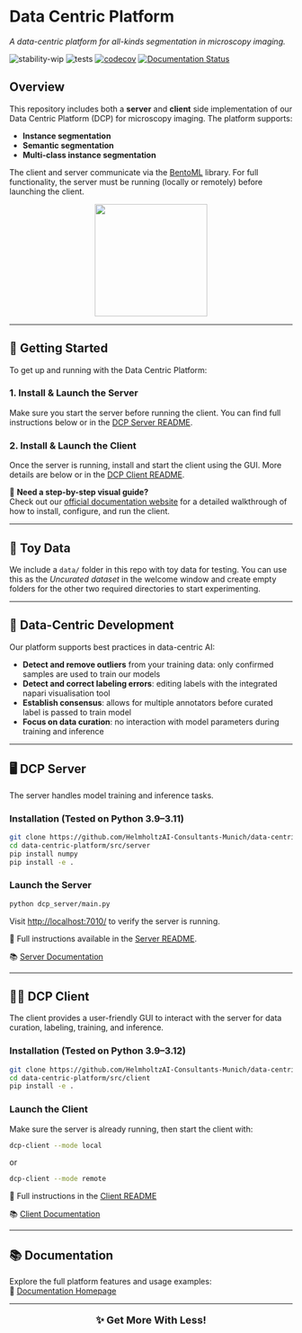 # Data Centric Platform
*A data-centric platform for all-kinds segmentation in microscopy imaging.*

![stability-wip](https://img.shields.io/badge/stability-work_in_progress-lightgrey.svg)
![tests](https://github.com/HelmholtzAI-Consultants-Munich/data-centric-platform/actions/workflows/test.yml/badge.svg?event=push)
[![codecov](https://codecov.io/gh/HelmholtzAI-Consultants-Munich/data-centric-platform/branch/main/graph/badge.svg)](https://codecov.io/gh/HelmholtzAI-Consultants-Munich/data-centric-platform)
[![Documentation Status](https://readthedocs.org/projects/data-centric-platform/badge/?version=latest)](https://data-centric-platform.readthedocs.io/en/latest/?badge=latest)

## Overview

This repository includes both a **server** and **client** side implementation of our Data Centric Platform (DCP) for microscopy imaging. The platform supports:
- **Instance segmentation**
- **Semantic segmentation**
- **Multi-class instance segmentation**

The client and server communicate via the [BentoML](https://www.bentoml.com/) library. For full functionality, the server must be running (locally or remotely) before launching the client.

<p align="center">
  <img src="https://github.com/HelmholtzAI-Consultants-Munich/data-centric-platform/blob/main/src/client/readme_figs/dcp_pipeline.png" width="200" height="200">
</p>

---

## 🚀 Getting Started

To get up and running with the Data Centric Platform:

### 1. Install & Launch the Server
Make sure you start the server before running the client. You can find full instructions below or in the [DCP Server README](https://github.com/HelmholtzAI-Consultants-Munich/data-centric-platform/blob/main/src/server/README.md#using-pypi).

### 2. Install & Launch the Client
Once the server is running, install and start the client using the GUI. More details are below or in the [DCP Client README](https://github.com/HelmholtzAI-Consultants-Munich/data-centric-platform/blob/main/src/client/README.md).

📝 **Need a step-by-step visual guide?**  
Check out our [official documentation website](https://data-centric-platform.readthedocs.io/en/latest/dcp_client_installation.html) for a detailed walkthrough of how to install, configure, and run the client.

---

## 📁 Toy Data

We include a `data/` folder in this repo with toy data for testing. You can use this as the *Uncurated dataset* in the welcome window and create empty folders for the other two required directories to start experimenting.

---

## 🧠 Data-Centric Development

Our platform supports best practices in data-centric AI:
- **Detect and remove outliers** from your training data: only confirmed samples are used to train our models
- **Detect and correct labeling errors**: editing labels with the integrated napari visualisation tool
- **Establish consensus**: allows for multiple annotators before curated label is passed to train model
- **Focus on data curation**: no interaction with model parameters during training and inference

---

## 🖥 DCP Server

The server handles model training and inference tasks.

### Installation (Tested on Python 3.9–3.11)
```bash
git clone https://github.com/HelmholtzAI-Consultants-Munich/data-centric-platform.git
cd data-centric-platform/src/server
pip install numpy
pip install -e .
```

### Launch the Server
```bash
python dcp_server/main.py
```
Visit [http://localhost:7010/](http://localhost:7010/) to verify the server is running.

📄 Full instructions available in the [Server README](https://github.com/HelmholtzAI-Consultants-Munich/data-centric-platform/blob/main/src/server/README.md).

📚 [Server Documentation](https://data-centric-platform.readthedocs.io/en/latest/dcp_server_installation.html)

---

## 🧑‍💻 DCP Client

The client provides a user-friendly GUI to interact with the server for data curation, labeling, training, and inference.

### Installation (Tested on Python 3.9–3.12)
```bash
git clone https://github.com/HelmholtzAI-Consultants-Munich/data-centric-platform.git
cd data-centric-platform/src/client
pip install -e .
```

### Launch the Client
Make sure the server is already running, then start the client with:

```bash
dcp-client --mode local
```
or

```bash
dcp-client --mode remote
```

📄 Full instructions in the [Client README](https://github.com/HelmholtzAI-Consultants-Munich/data-centric-platform/blob/main/src/client/README.md)

📚 [Client Documentation](https://data-centric-platform.readthedocs.io/en/latest/dcp_client_installation.html)

---

## 📚 Documentation

Explore the full platform features and usage examples:  
📖 [Documentation Homepage](https://data-centric-platform.readthedocs.io/en/latest/index.html)

---

<p align="center" style="font-size:18px;"><strong>✨ Get More With Less!</strong></p>

